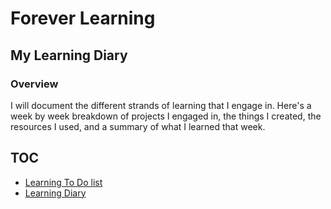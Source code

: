 
# Forever Learning

## My Learning Diary

### Overview

I will document the different strands of learning that I engage in. Here's a week by week breakdown of projects I engaged in, the things I created, the resources I used, and a summary of what I learned that week.

## TOC 

* [Learning To Do list](./docs/learning-to-do-list.md)
* [Learning Diary](./docs/README.md)


<!--
## Week One 20170101 - 20170107

links to 

* []()
-->
